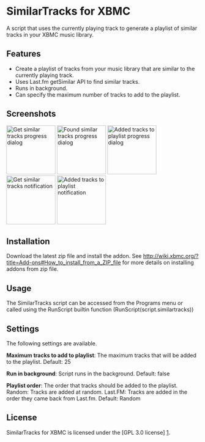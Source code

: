 SimilarTracks for XBMC
===========

A script that uses the currently playing track to generate a playlist of similar tracks in your XBMC music library.

Features
--------
- Create a playlist of tracks from your music library that are similar to the currently playing track.
- Uses Last.fm getSimilar API to find similar tracks.
- Runs in background.
- Can specify the maximum number of tracks to add to the playlist.

Screenshots
----------

<img alt="Get similar tracks progress dialog" src="https://raw.github.com/brianhornsby/www_brianhornsby_com/master/img/similartracks_get_dialog.png" height="128"/>
<img alt="Found similar tracks progress dialog" src="https://raw.github.com/brianhornsby/www_brianhornsby_com/master/img/similartracks_found_dialog.png" height="128"/>
<img alt="Added tracks to playlist progress dialog" src="https://raw.github.com/brianhornsby/www_brianhornsby_com/master/img/similartracks_added_dialog.png" height="128"/>
<img alt="Get similar tracks notification" src="https://raw.github.com/brianhornsby/www_brianhornsby_com/master/img/similartracks_get_notification.png" height="128"/>
<img alt="Added tracks to playlist notification" src="https://raw.github.com/brianhornsby/www_brianhornsby_com/master/img/similartracks_added_notification.png" height="128"/>

Installation
-----------
Download the latest zip file and install the addon. See http://wiki.xbmc.org/?title=Add-ons#How_to_install_from_a_ZIP_file for more details on installing addons from zip file.

Usage
-----
The SimilarTracks script can be accessed from the Programs menu or called using the RunScript builtin function (RunScript(script.similartracks))

Settings
--------
The following settings are available.

**Maximum tracks to add to playlist**: The maximum tracks that will be added to the playlist. Default: 25

**Run in background**: Script runs in the background. Default: false

**Playlist order**: The order that tracks should be added to the playlist. Random: Tracks are added at random. Last.FM: Tracks are added in the order they came back from Last.fm. Default: Random

License
-------
SimilarTracks for XBMC is licensed under the [GPL 3.0 license] [1].


[1]: http://www.gnu.org/licenses/gpl-3.0.html
